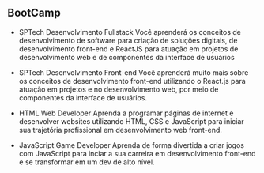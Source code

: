 ## BootCamp

- SPTech Desenvolvimento Fullstack
Você aprenderá os conceitos de desenvolvimento de software para criação de soluções digitais, de desenvolvimento front-end e ReactJS para atuação em projetos de desenvolvimento web e de componentes da interface de usuários

- SPTech Desenvolvimento Front-end
Você aprenderá muito mais sobre os conceitos de desenvolvimento front-end utilizando o React.js para atuação em projetos e no desenvolvimento web, por meio de componentes da interface de usuários.

- HTML Web Developer
Aprenda a programar páginas de internet e desenvolver websites utilizando HTML, CSS e JavaScript para iniciar sua trajetória profissional em desenvolvimento web front-end.

- JavaScript Game Developer
Aprenda de forma divertida a criar jogos com JavaScript para inciar a sua carreira em desenvolvimento front-end e se transformar em um dev de alto nível.


